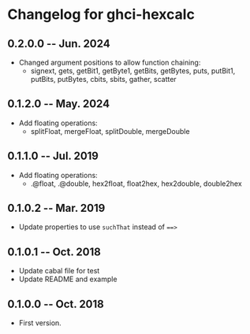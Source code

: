# Changelog for ghci-hexcalc

## 0.2.0.0  -- Jun. 2024

* Changed argument positions to allow function chaining:
  - signext, gets, getBit1, getByte1, getBits, getBytes,
    puts, putBit1, putBits, putBytes, cbits, sbits, gather, scatter


## 0.1.2.0  -- May. 2024

* Add floating operations:
  - splitFloat, mergeFloat, splitDouble, mergeDouble


## 0.1.1.0  -- Jul. 2019

* Add floating operations:
  - .@float, .@double, hex2float, float2hex, hex2double, double2hex


## 0.1.0.2  -- Mar. 2019

* Update properties to use `suchThat` instead of `==>`


## 0.1.0.1  -- Oct. 2018

* Update cabal file for test
* Update README and example


## 0.1.0.0  -- Oct. 2018

* First version.
